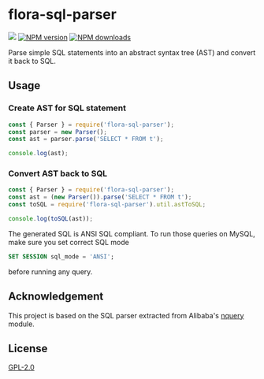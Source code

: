 # flora-sql-parser

![](https://github.com/florajs/sql-parser/workflows/ci/badge.svg)
[![NPM version](https://img.shields.io/npm/v/flora-sql-parser.svg?style=flat)](https://www.npmjs.com/package/flora-sql-parser)
[![NPM downloads](https://img.shields.io/npm/dm/flora-sql-parser.svg?style=flat)](https://www.npmjs.com/package/flora-sql-parser)

Parse simple SQL statements into an abstract syntax tree (AST) and convert it back to SQL.

## Usage

### Create AST for SQL statement

```javascript
const { Parser } = require('flora-sql-parser');
const parser = new Parser();
const ast = parser.parse('SELECT * FROM t');

console.log(ast);
```

### Convert AST back to SQL

```javascript
const { Parser } = require('flora-sql-parser');
const ast = (new Parser()).parse('SELECT * FROM t');
const toSQL = require('flora-sql-parser').util.astToSQL;

console.log(toSQL(ast));
```

The generated SQL is ANSI SQL compliant. To run those queries on MySQL, make sure you set correct SQL mode

```sql
SET SESSION sql_mode = 'ANSI';
```

before running any query.

## Acknowledgement

This project is based on the SQL parser extracted from Alibaba's [nquery](https://github.com/alibaba/nquery) module.  

## License

[GPL-2.0](LICENSE)
